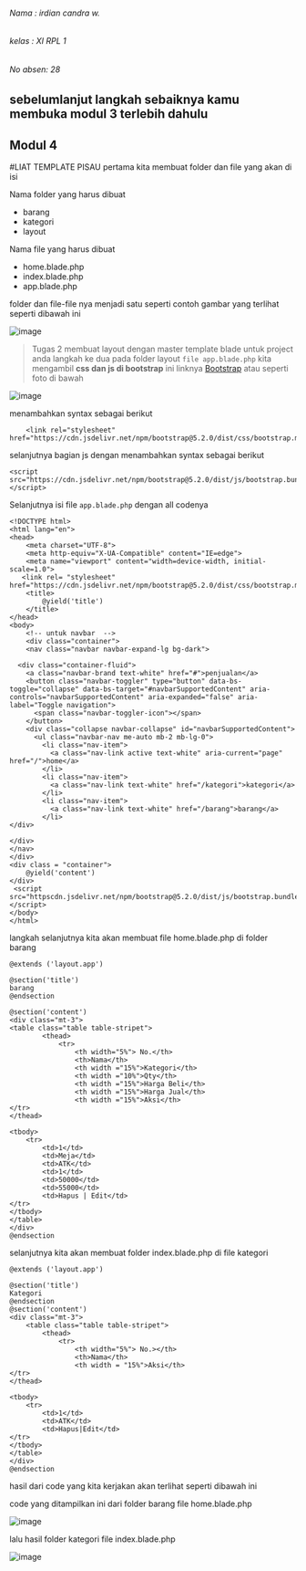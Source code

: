 ###### Nama : irdian candra w.
###### kelas : XI RPL 1 
###### No absen: 28
## sebelumlanjut langkah sebaiknya kamu membuka modul 3 terlebih dahulu

## Modul 4

#LIAT TEMPLATE 
PISAU
pertama kita membuat folder dan file yang akan di isi

Nama folder yang harus dibuat 
- barang
- kategori
- layout

Nama file yang harus dibuat
- home.blade.php
- index.blade.php
- app.blade.php

folder dan file-file nya menjadi satu seperti 
contoh gambar yang terlihat seperti dibawah ini

![image](https://user-images.githubusercontent.com/109930652/183358510-a1a70088-a5a9-4da4-8f7a-39a801040749.png)

>Tugas 2 membuat layout dengan master template blade untuk project anda
langkah ke dua pada folder layout `file app.blade.php` kita mengambil **css dan js di bootstrap** ini linknya
[Bootstrap](https://getbootstrap.com/docs/5.2/getting-started/introduction/)
atau seperti foto di bawah

![image](https://user-images.githubusercontent.com/109930652/183359409-e28f5e85-dff5-4566-ab1d-cbb1857bbcd6.png)

 menambahkan syntax sebagai berikut
```
    <link rel="stylesheet" href="https://cdn.jsdelivr.net/npm/bootstrap@5.2.0/dist/css/bootstrap.min.css">
```

selanjutnya bagian js dengan menambahkan syntax sebagai berikut
```
<script src="https://cdn.jsdelivr.net/npm/bootstrap@5.2.0/dist/js/bootstrap.bundle.min.js"></script>
```

Selanjutnya isi file `app.blade.php` dengan all codenya
```
<!DOCTYPE html>
<html lang="en">
<head>
    <meta charset="UTF-8">
    <meta http-equiv="X-UA-Compatible" content="IE=edge">
    <meta name="viewport" content="width=device-width, initial-scale=1.0">
   <link rel= "stylesheet" href="https://cdn.jsdelivr.net/npm/bootstrap@5.2.0/dist/css/bootstrap.min.css">
    <title>
        @yield('title')
    </title>
</head>
<body>
    <!-- untuk navbar  -->
    <div class="container">
    <nav class="navbar navbar-expand-lg bg-dark">

  <div class="container-fluid">
    <a class="navbar-brand text-white" href="#">penjualan</a>
    <button class="navbar-toggler" type="button" data-bs-toggle="collapse" data-bs-target="#navbarSupportedContent" aria-controls="navbarSupportedContent" aria-expanded="false" aria-label="Toggle navigation">
      <span class="navbar-toggler-icon"></span>
    </button>
    <div class="collapse navbar-collapse" id="navbarSupportedContent">
      <ul class="navbar-nav me-auto mb-2 mb-lg-0">
        <li class="nav-item">
          <a class="nav-link active text-white" aria-current="page" href="/">home</a>
        </li>
        <li class="nav-item">
          <a class="nav-link text-white" href="/kategori">kategori</a>
        </li>
        <li class="nav-item">
          <a class="nav-link text-white" href="/barang">barang</a>
        </li>
</div>

</div>
</nav>
</div>
<div class = "container">
    @yield('content')
</div>
 <script src="httpscdn.jsdelivr.net/npm/bootstrap@5.2.0/dist/js/bootstrap.bundle.min.js"></script>   
</body>
</html>
```
langkah selanjutnya kita akan membuat file home.blade.php di folder barang 
```
@extends ('layout.app')

@section('title')
barang
@endsection

@section('content')
<div class="mt-3">
<table class="table table-stripet">
        <thead>
            <tr>
                <th width="5%"> No.</th>
                <th>Nama</th>
                <th width ="15%">Kategori</th>
                <th width ="10%">Qty</th>
                <th width ="15%">Harga Beli</th>
                <th width ="15%">Harga Jual</th>
                <th width ="15%">Aksi</th>
</tr>
</thead>

<tbody>
    <tr>
        <td>1</td>
        <td>Meja</td>
        <td>ATK</td>
        <td>1</td>
        <td>50000</td>
        <td>55000</td>
        <td>Hapus | Edit</td>
</tr>
</tbody>
</table>
</div>
@endsection
```

selanjutnya kita akan membuat folder index.blade.php di file kategori
```
@extends ('layout.app')

@section('title')
Kategori
@endsection
@section('content')
<div class="mt-3">
    <table class="table table-stripet">
        <thead>
            <tr>
                <th width="5%"> No.></th>
                <th>Nama</th>
                <th width = "15%">Aksi</th>
</tr>
</thead>

<tbody>
    <tr>
        <td>1</td>
        <td>ATK</td>
        <td>Hapus|Edit</td>
</tr>
</tbody>
</table>
</div>
@endsection
```
hasil dari code yang kita kerjakan akan terlihat seperti dibawah ini

code yang ditampilkan ini dari folder barang file home.blade.php

![image](https://user-images.githubusercontent.com/109930652/183362035-7387b5b9-f680-431b-9d38-ad2f9313a50f.png)

lalu hasil folder kategori file index.blade.php

![image](https://user-images.githubusercontent.com/109930652/183362284-61fa8fad-6ac2-4dcd-9181-4a6e3f6c6fc5.png)


